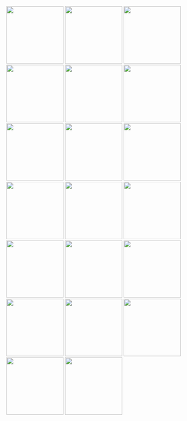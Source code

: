 <div>
<img width="150" src="https://image.bugsm.co.kr/album/images/500/202371/20237198.jpg" />
<img width="150" src="https://i.namu.wiki/i/OMlz4oXWZgTAN8LeX6swSF-x1EYcXT7WfRMH1oYg3YcI6VbJsH1dftkMkhC-LxuZi840t0bK0JMcStqnB1I6Vw.webp" />
<img width="150" src="https://upload.wikimedia.org/wikipedia/ko/f/fd/%EC%9E%94%EB%82%98%EB%B9%84_-_%ED%99%98%EC%83%81%EC%9D%98_%EB%82%98%EB%9D%BC.jpg" />
<img width="150" src="https://image.bugsm.co.kr/album/images/500/40126/4012637.jpg" />
<img width="150" src="https://i.namu.wiki/i/P64ahQKJb6qyvGlP_-Su5uBxiKNiOzAVGtwwm0cBQ3-bzNK_9N2z_nAHHKwQGJh_epRH-5LHFDDrNkVDXl1ODQ.webp" />
<img width="150" src="https://image.genie.co.kr/Y/IMAGE/IMG_ALBUM/082/681/900/82681900_1652152551190_1_600x600.JPG" />
<img width="150" src="https://image.genie.co.kr/Y/IMAGE/IMG_ALBUM/082/740/292/82740292_1654756183991_1_600x600.JPG" />
<img width="150" src="https://i.namu.wiki/i/tdCpSQUGYp2utY6aMXMmHCTDQXCIF9hHLOV45jTDS_2fnpF-BT6iKcvWqS-ZlaeKGDZ-53iA3am80ocaiBNLdQ.webp" />
<img width="150" src="https://i.namu.wiki/i/b6wIHCOyPzjiiR3Vts2sH39B-NIBcsqWOmz3hMlA0XYGDOvgckl2xGwqtMdpmj7tZxeci0EQ4pxzeCG5sKWSVg.webp" />
<img width="150" src="https://i.namu.wiki/i/qO_I0uYJ_7X8uiS2SfEMi-20XFJd6eA1HEl3QfxT2ZR9DujJOMuQCXzTCTvWwXfTXBSsGitYwdnINY9dH5eQEw.webp" />
<img width="150" src="https://i.namu.wiki/i/J92_rUXAULQla7yc2S8maAWBnko8pTLpxdVZ7zIG3uP8ygIscfuKt2dvnicZAdzYWncerZ7SV_IRPYyKD40fLg.webp" />
<img width="150" src="https://image.bugsm.co.kr/album/images/500/41021/4102142.jpg" />
<img width="150" src="https://i.namu.wiki/i/ZeuE0P9O9pB1zXW-BSWtGgf_v-zPBgH6GPXNxVGvaevUg1pgalp3D0OLnFjC1OTgKcLfiw0KNeA7E9R40doqQA.webp" />
<img width="150" src="https://image.bugsm.co.kr/album/images/500/41164/4116490.jpg" />
<img width="150" src="https://i.namu.wiki/i/GnkDysqA8IJmp5V0ipYM_K-DHPUatuL0wD15q8rHh_AI84P6W3Wd3wbGlwEYcaVjSMm3Jijgp4Xl8-ViTjk7cw.webp" />
<img width="150" src="https://i.namu.wiki/i/TwHMNS5hOboXmR2ibDInakT9WJD8lYo0hJ-V4X18Mpc8zK0iTw52Ta1bZoOscJHzX8O9UfKyjyOTCq7dY63DWQ.webp" />
<img width="150" src="https://image.bugsm.co.kr/album/images/500/40956/4095601.jpg" />
<img width="150" src="https://image.bugsm.co.kr/album/images/200/207010/20701064.jpg?version=20250124012910.0" />
<img width="150" src="https://image.bugsm.co.kr/album/images/200/41184/4118450.jpg" />
<img width="150" src="https://i.namu.wiki/i/NpqS6JIb0nN4XGavTbVkebVgvcuKbnOKiKiBLyceBzjnq1YsWRQmzzIKBpZO03dT4XiCQ5HpNbP7wXhauB7eDg.webp" />
</div>
